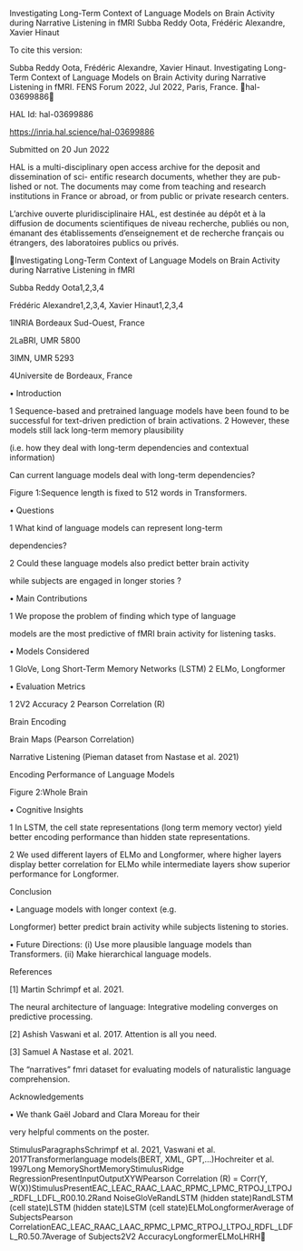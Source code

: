 Investigating Long-Term Context of Language Models
on Brain Activity during Narrative Listening in fMRI
Subba Reddy Oota, Frédéric Alexandre, Xavier Hinaut

To cite this version:

Subba Reddy Oota, Frédéric Alexandre, Xavier Hinaut. Investigating Long-Term Context of Language
Models on Brain Activity during Narrative Listening in fMRI. FENS Forum 2022, Jul 2022, Paris,
France. ￿hal-03699886￿

HAL Id: hal-03699886

https://inria.hal.science/hal-03699886

Submitted on 20 Jun 2022

HAL is a multi-disciplinary open access
archive for the deposit and dissemination of sci-
entific research documents, whether they are pub-
lished or not. The documents may come from
teaching and research institutions in France or
abroad, or from public or private research centers.

L’archive ouverte pluridisciplinaire HAL, est
destinée au dépôt et à la diffusion de documents
scientifiques de niveau recherche, publiés ou non,
émanant des établissements d’enseignement et de
recherche français ou étrangers, des laboratoires
publics ou privés.

Investigating Long-Term Context of Language Models on
Brain Activity during Narrative Listening in fMRI

Subba Reddy Oota1,2,3,4

Frédéric Alexandre1,2,3,4, Xavier Hinaut1,2,3,4

1INRIA Bordeaux Sud-Ouest, France

2LaBRI, UMR 5800

3IMN, UMR 5293

4Universite de Bordeaux, France

• Introduction

1 Sequence-based and pretrained language models have been found
to be successful for text-driven prediction of brain activations.
2 However, these models still lack long-term memory plausibility

(i.e. how they deal with long-term dependencies and contextual
information)

Can current language models deal
with long-term dependencies?

Figure 1:Sequence length is fixed to 512 words in Transformers.

• Questions

1 What kind of language models can represent long-term

dependencies?

2 Could these language models also predict better brain activity

while subjects are engaged in longer stories ?

• Main Contributions

1 We propose the problem of finding which type of language

models are the most predictive of fMRI brain activity for listening
tasks.

• Models Considered

1 GloVe, Long Short-Term Memory Networks (LSTM)
2 ELMo, Longformer

• Evaluation Metrics

1 2V2 Accuracy
2 Pearson Correlation (R)

Brain Encoding

Brain Maps (Pearson Correlation)

Narrative Listening (Pieman dataset from Nastase et al. 2021)

Encoding Performance of Language Models

Figure 2:Whole Brain

• Cognitive Insights

1 In LSTM, the cell state representations (long term memory
vector) yield better encoding performance than hidden state
representations.

2 We used different layers of ELMo and Longformer, where higher
layers display better correlation for ELMo while intermediate
layers show superior performance for Longformer.

Conclusion

• Language models with longer context (e.g.

Longformer) better predict brain activity while
subjects listening to stories.

• Future Directions: (i) Use more plausible language
models than Transformers. (ii) Make hierarchical
language models.

References

[1] Martin Schrimpf et al. 2021.

The neural architecture of language: Integrative modeling
converges on predictive processing.

[2] Ashish Vaswani et al. 2017.
Attention is all you need.

[3] Samuel A Nastase et al. 2021.

The “narratives” fmri dataset for evaluating models of
naturalistic language comprehension.

Acknowledgements

• We thank Gaël Jobard and Clara Moreau for their

very helpful comments on the poster.

StimulusParagraphsSchrimpf et al. 2021, Vaswani et al. 2017Transformerlanguage models(BERT, XML, GPT,…)Hochreiter et al. 1997Long MemoryShortMemoryStimulusRidge RegressionPresentInputOutputXYWPearson Correlation (R) = Corr(Y, W(X))StimulusPresentEAC\_LEAC\_RAAC\_LAAC\_RPMC\_LPMC\_RTPOJ\_LTPOJ\_RDFL\_LDFL\_R00.10.2Rand NoiseGloVeRandLSTM (hidden state)RandLSTM (cell state)LSTM (hidden state)LSTM (cell state)ELMoLongformerAverage of SubjectsPearson CorrelationEAC\_LEAC\_RAAC\_LAAC\_RPMC\_LPMC\_RTPOJ\_LTPOJ\_RDFL\_LDFL\_R0.50.7Average of Subjects2V2 AccuracyLongformerELMoLHRH